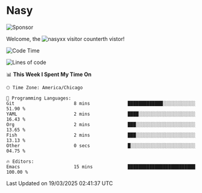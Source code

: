 # Nasy

<!--
<p align="center">
<img height="200" src="https://github-readme-stats.vercel.app/api?username=nasyxx&count_private=true&show_icons=true&theme=dracula&include_all_commits=true"/>
<img height="200" src="https://github-readme-stats.vercel.app/api/top-langs/?username=nasyxx&theme=dracula&hide=html,jupyter+notebook&count_private=true&show_icons=true"/>
</p>

  
----------------
-->

![Sponsor](https://img.shields.io/static/v1.svg?label=Sponsor&message=%E2%9D%A4&logo=GitHub&style=flat&color=pink)
 
Welcome, the ![nasyxx visitor counter](https://count.getloli.com/get/@nasyxx?theme=rule34)th vistor!
 
<!--START_SECTION:waka-->
![Code Time](http://img.shields.io/badge/Code%20Time-4%2C739%20hrs%2040%20mins-blue)

![Lines of code](https://img.shields.io/badge/From%20Hello%20World%20I%27ve%20Written-6.3%20million%20lines%20of%20code-blue)

📊 **This Week I Spent My Time On** 

```text
🕑︎ Time Zone: America/Chicago

💬 Programming Languages: 
Git                      8 mins              █████████████░░░░░░░░░░░░   51.90 % 
YAML                     2 mins              ████░░░░░░░░░░░░░░░░░░░░░   16.43 % 
Org                      2 mins              ███░░░░░░░░░░░░░░░░░░░░░░   13.65 % 
Fish                     2 mins              ███░░░░░░░░░░░░░░░░░░░░░░   13.13 % 
Other                    0 secs              █░░░░░░░░░░░░░░░░░░░░░░░░   04.75 % 

🔥 Editors: 
Emacs                    15 mins             █████████████████████████   100.00 % 
```


 Last Updated on 19/03/2025 02:41:37 UTC
<!--END_SECTION:waka-->

<!-- ![visitors](https://visitor-badge.laobi.icu/badge?page_id=nasyxx.nasyxx) -->
